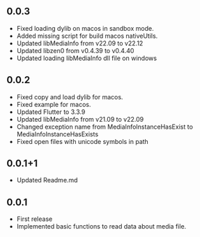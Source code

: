 ## 0.0.3
* Fixed loading dylib on macos in sandbox mode.
* Added missing script for build macos nativeUtils.
* Updated libMediaInfo from v22.09 to v22.12
* Updated libzen0 from v0.4.39 to v0.4.40
* Updated loading libMediaInfo dll file on windows

## 0.0.2

* Fixed copy and load dylib for macos.
* Fixed example for macos.
* Updated Flutter to 3.3.9
* Updated libMediaInfo from v21.09 to v22.09
* Changed exception name from MediaInfoInstanceHasExist to MediaInfoInstanceHasExists
* Fixed open files with unicode symbols in path

## 0.0.1+1

* Updated Readme.md

## 0.0.1

* First release
* Implemented basic functions to read data about media file.
